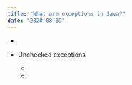 ```yaml
---
title: "What are exceptions in Java?"
date: "2020-08-09"
---
```


- <fcb47275> 

- Unchecked exceptions

  - <b83527ac>

  - <eba27802>
